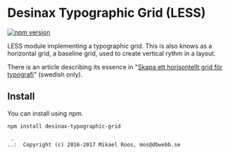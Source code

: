 Desinax Typographic Grid (LESS)
===============================

[![npm version](https://badge.fury.io/js/desinax-typographic-grid.svg)](https://badge.fury.io/js/desinax-typographic-grid)

LESS module implementing a typographic grid. This is also knows as a horizontal grid, a baseline grid, used to create vertical rythm in a layout.

There is an article describing its essence in "[Skapa ett horisontellt grid för typografi](https://dbwebb.se/kunskap/skapa-ett-horisontellt-grid-for-typografi)" (swedish only).



Install
-------------------------------

You can install using npm.

```text
npm install desinax-typographic-grid
```



```
 . 
..:  Copyright (c) 2016-2017 Mikael Roos, mos@dbwebb.se 
```
